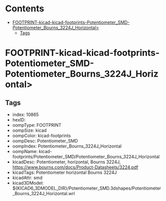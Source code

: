 



Contents
========

* [FOOTPRINT-kicad-kicad-footprints-Potentiometer_SMD-Potentiometer_Bourns_3224J_Horizontal>](#footprint-kicad-kicad-footprints-potentiometer_smd-potentiometer_bourns_3224j_horizontal)
	* [Tags](#tags)

# FOOTPRINT-kicad-kicad-footprints-Potentiometer_SMD-Potentiometer_Bourns_3224J_Horizontal>

## Tags

- index: 10865
- hexID: 
- oompType: FOOTPRINT
- oompSize: kicad
- oompColor: kicad-footprints
- oompDesc: Potentiometer_SMD
- oompIndex: Potentiometer_Bourns_3224J_Horizontal
- oompName: kicad-footprints/Potentiometer_SMD/Potentiometer_Bourns_3224J_Horizontal
- kicadDesc: Potentiometer, horizontal, Bourns 3224J, https://www.bourns.com/docs/Product-Datasheets/3224.pdf
- kicadTags: Potentiometer horizontal Bourns 3224J
- kicadAttr: smd
- kicad3DModel: ${KICAD6_3DMODEL_DIR}/Potentiometer_SMD.3dshapes/Potentiometer_Bourns_3224J_Horizontal.wrl
